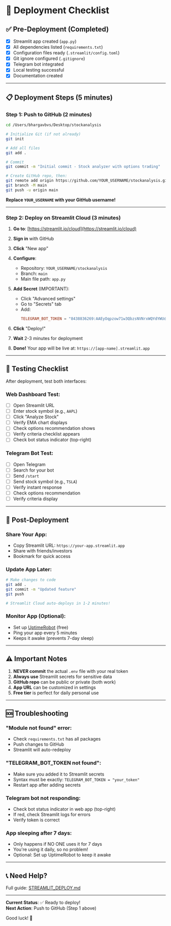 # 🚀 Deployment Checklist

## ✅ Pre-Deployment (Completed)

- [x] Streamlit app created (`app.py`)
- [x] All dependencies listed (`requirements.txt`)
- [x] Configuration files ready (`.streamlit/config.toml`)
- [x] Git ignore configured (`.gitignore`)
- [x] Telegram bot integrated
- [x] Local testing successful
- [x] Documentation created

---

## 📋 Deployment Steps (5 minutes)

### Step 1: Push to GitHub (2 minutes)

```bash
cd /Users/bhargavbvs/Desktop/stockanalysis

# Initialize Git (if not already)
git init

# Add all files
git add .

# Commit
git commit -m "Initial commit - Stock analyzer with options trading"

# Create GitHub repo, then:
git remote add origin https://github.com/YOUR_USERNAME/stockanalysis.git
git branch -M main
git push -u origin main
```

**Replace `YOUR_USERNAME` with your GitHub username!**

---

### Step 2: Deploy on Streamlit Cloud (3 minutes)

1. **Go to**: [https://streamlit.io/cloud](https://streamlit.io/cloud)

2. **Sign in** with GitHub

3. **Click** "New app"

4. **Configure**:
   - Repository: `YOUR_USERNAME/stockanalysis`
   - Branch: `main`
   - Main file path: `app.py`

5. **Add Secret** (IMPORTANT):
   - Click "Advanced settings"
   - Go to "Secrets" tab
   - Add:
     ```toml
     TELEGRAM_BOT_TOKEN = "8438836269:AAEyOqpzow71w3QbzsNVNrxWQYdYWUdJ2qs"
     ```

6. **Click** "Deploy!"

7. **Wait** 2-3 minutes for deployment

8. **Done!** Your app will be live at:
   `https://[app-name].streamlit.app`

---

## 🧪 Testing Checklist

After deployment, test both interfaces:

### Web Dashboard Test:
- [ ] Open Streamlit URL
- [ ] Enter stock symbol (e.g., `AAPL`)
- [ ] Click "Analyze Stock"
- [ ] Verify EMA chart displays
- [ ] Check options recommendation shows
- [ ] Verify criteria checklist appears
- [ ] Check bot status indicator (top-right)

### Telegram Bot Test:
- [ ] Open Telegram
- [ ] Search for your bot
- [ ] Send `/start`
- [ ] Send stock symbol (e.g., `TSLA`)
- [ ] Verify instant response
- [ ] Check options recommendation
- [ ] Verify criteria display

---

## 🎉 Post-Deployment

### Share Your App:
- Copy Streamlit URL: `https://your-app.streamlit.app`
- Share with friends/investors
- Bookmark for quick access

### Update App Later:
```bash
# Make changes to code
git add .
git commit -m "Updated feature"
git push

# Streamlit Cloud auto-deploys in 1-2 minutes!
```

### Monitor App (Optional):
- Set up [UptimeRobot](https://uptimerobot.com) (free)
- Ping your app every 5 minutes
- Keeps it awake (prevents 7-day sleep)

---

## ⚠️ Important Notes

1. **NEVER commit** the actual `.env` file with your real token
2. **Always use** Streamlit secrets for sensitive data
3. **GitHub repo** can be public or private (both work)
4. **App URL** can be customized in settings
5. **Free tier** is perfect for daily personal use

---

## 🆘 Troubleshooting

### "Module not found" error:
- Check `requirements.txt` has all packages
- Push changes to GitHub
- Streamlit will auto-redeploy

### "TELEGRAM_BOT_TOKEN not found":
- Make sure you added it to Streamlit secrets
- Syntax must be exactly: `TELEGRAM_BOT_TOKEN = "your_token"`
- Restart app after adding secrets

### Telegram bot not responding:
- Check bot status indicator in web app (top-right)
- If red, check Streamlit logs for errors
- Verify token is correct

### App sleeping after 7 days:
- Only happens if NO ONE uses it for 7 days
- You're using it daily, so no problem!
- Optional: Set up UptimeRobot to keep it awake

---

## 📞 Need Help?

Full guide: [STREAMLIT_DEPLOY.md](STREAMLIT_DEPLOY.md)

---

**Current Status**: ✅ Ready to deploy!  
**Next Action**: Push to GitHub (Step 1 above)

Good luck! 🚀
